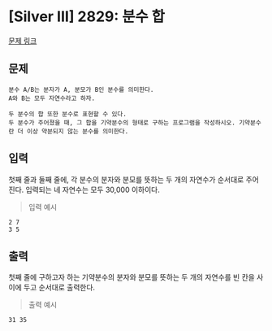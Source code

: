 # [Silver III] 2829: 분수 합
[문제 링크](https://www.acmicpc.net/problem/1735)

## 문제
```
분수 A/B는 분자가 A, 분모가 B인 분수를 의미한다. 
A와 B는 모두 자연수라고 하자.

두 분수의 합 또한 분수로 표현할 수 있다. 
두 분수가 주어졌을 때, 그 합을 기약분수의 형태로 구하는 프로그램을 작성하시오. 기약분수란 더 이상 약분되지 않는 분수를 의미한다.
```

## 입력
첫째 줄과 둘째 줄에, 각 분수의 분자와 분모를 뜻하는 두 개의 자연수가 순서대로 주어진다. 
입력되는 네 자연수는 모두 30,000 이하이다.
> 입력 예시
```
2 7
3 5
```

## 출력
첫째 줄에 구하고자 하는 기약분수의 분자와 분모를 뜻하는 두 개의 자연수를 빈 칸을 사이에 두고 순서대로 출력한다.
> 출력 예시
```
31 35
```
